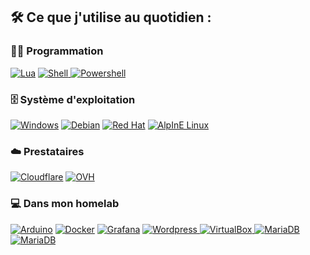 ## 🛠️ Ce que j'utilise au quotidien :

### 👨‍💻 Programmation

<p>
    <a href="https://www.lua.org/"><img alt="Lua" src="https://img.shields.io/badge/Lua-2C2D72?style=for-the-badge&logo=lua&logoColor=white"></a>
    <a href="https://doc.ubuntu-fr.org/tutoriel/script_shell"><img alt="Shell" src="https://img.shields.io/badge/Shell_Script-121011?style=for-the-badge&logo=gnu-bash&logoColor=white">
    <a href="https://learn.microsoft.com/fr-fr/powershell/scripting/windows-powershell/ise/how-to-write-and-run-scripts-in-the-windows-powershell-ise?view=powershell-7.3"><img alt="Powershell" src="https://img.shields.io/badge/powershell-5391FE?style=for-the-badge&logo=powershell&logoColor=white">
      
  </a>

### 🗄️ Système d'exploitation

<p>
    <a href="https://www.microsoft.com/fr-fr/windows?r=1"><img alt="Windows" src="https://img.shields.io/badge/Windows-0078D6?style=for-the-badge&logo=windows&logoColor=white"></a>
    <a href="https://www.debian.org/index.fr.html"><img alt="Debian" src ="https://img.shields.io/badge/Debian-A81D33?style=for-the-badge&logo=debian&logoColor=white"></a>
    <a href="https://www.redhat.com/fr"><img alt="Red Hat" src ="https://img.shields.io/badge/Red%20Hat-EE0000?style=for-the-badge&logo=redhat&logoColor=white"></a>
        <a href="https://www.alpinelinux.org/"><img alt="AlpInE Linux" src ="https://img.shields.io/badge/Alpine_Linux-%230D597F.svg?style=for-the-badge&logo=alpine-linux&logoColor=white"></a>
</p>
        
### ☁️ Prestataires
        
 <p>
         <a href="https://www.cloudflare.com/"><img alt="Cloudflare" src="https://img.shields.io/badge/Cloudflare-F38020?style=for-the-badge&logo=Cloudflare&logoColor=white"></a>
    <a href="https://www.ovhcloud.com/fr/"><img alt="OVH" src ="https://img.shields.io/badge/ovh-%23123F6D.svg?style=for-the-badge&logo=ovh&logoColor=#123F6D"></a>
</p>

### 💻 Dans mon homelab 

<p>
    <a href="https://www.arduino.cc/"><img alt="Arduino" src="https://img.shields.io/badge/Arduino-00979D?style=for-the-badge&logo=Arduino&logoColor=white"></a>
    <a href="https://www.docker.com/"><img alt="Docker" src="https://img.shields.io/badge/docker-%230db7ed.svg?style=for-the-badge&logo=docker&logoColor=white"></a>
    <a href="https://grafana.com/"><img alt="Grafana" src="https://img.shields.io/badge/grafana-%23F46800.svg?style=for-the-badge&logo=grafana&logoColor=white"></a>
    <a href="https://fr.wordpress.org/"><img alt="Wordpress" src="https://img.shields.io/badge/WordPress-%23117AC9.svg?style=for-the-badge&logo=WordPress&logoColor=white">
    <a href="https://www.virtualbox.org/"><img alt="VirtualBox" src="https://img.shields.io/badge/virtualbox-%23183A61.svg?&style=for-the-badge&logo=virtualbox&logoColor=white">
    <a href="https://mariadb.com/"><img alt="MariaDB" src="https://img.shields.io/badge/MariaDB-003545?style=for-the-badge&logo=mariadb&logoColor=white"></a>
    <a href="https://pivpn.io/"><img alt="MariaDB" src="https://img.shields.io/badge/wireguard-%2388171A.svg?style=for-the-badge&logo=wireguard&logoColor=white"></a>   
</p>
</br>
